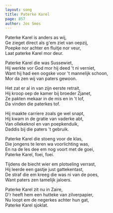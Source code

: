 ```yaml
---
layout: song
title: Paterke Karel
page: 857
author: Jos Smos
---
```


Paterke Karel is anders as wij,  
Ge zieget direct als g'em ziet van oepzij,  
Poepke nor achter en fluitje nor veur,  
Laat paterke Karel mor deur.  

Paterke Karel die was Sussewiet,  
Hij werkte vor God mor hij deed 't ni verniet,  
Want hij had een oogske voor 't mannelijk schoon,  
Mor da zen wij van paters gewoon.  

Het zat er al in van zijn eerste retrait,  
Hij kroop oep de kamer bij broeder Zjanet,  
Ze pakten mekaar in de mis en in 't lof,  
Da vinden die paterkes tof.  

Hij maakte carriere zoals ge wel snapt,  
Hij kwam in de gratie van vaderke abt,  
Van ollekeknol en van poepkenduik,  
Daddis bij die paters 't gebruik.  

Paterke Karel die stoeng voor de klas,  
Die jongens te leren wa voorlichting was,  
En na de les dee em nog voort met de goei,  
Paterke Karel, foei, foei.  

Tijdens de biecht wier em plotseling verrast,  
Hij leerde een gastje just gattekentast,  
De straf die em kreeg die was ni van de poes,  
Want paters zen tamelijk jaloers.  

Paterke Karel zit nu in Zaire,  
D'r heeft hem een hutteke van zilverpapier,  
Nu loopt em de negerkes achter hun gat,  
Paterke Karel sjoklat.  
